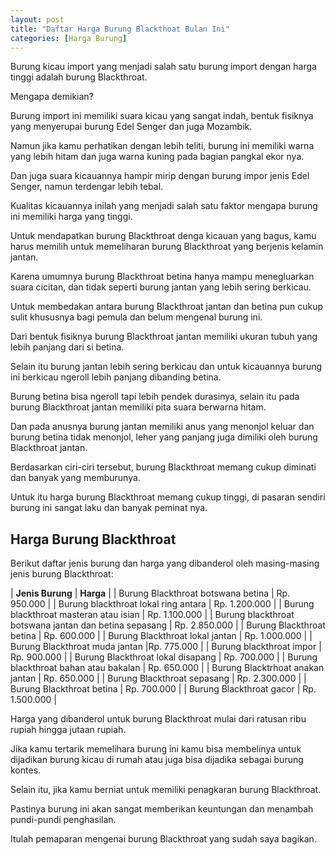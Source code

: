 ```yaml
---
layout: post
title: "Daftar Harga Burung Blackthoat Bulan Ini"
categories: [Harga Burung]
---
```


Burung kicau import yang menjadi salah satu burung import dengan harga tinggi adalah burung Blackthroat.

Mengapa demikian?

Burung import ini memiliki suara kicau yang sangat indah, bentuk fisiknya yang menyerupai burung Edel Senger dan juga Mozambik.

Namun jika kamu perhatikan dengan lebih teliti, burung ini memiliki warna yang lebih hitam dan juga warna kuning pada bagian pangkal ekor nya.

Dan juga suara kicauannya hampir mirip dengan burung impor jenis Edel Senger, namun terdengar lebih tebal.

Kualitas kicauannya inilah yang menjadi salah satu faktor mengapa burung ini memiliki harga yang tinggi.

Untuk mendapatkan burung Blackthroat denga kicauan yang bagus, kamu harus memilih untuk memeliharan burung Blackthroat yang berjenis kelamin jantan.

Karena umumnya burung Blackthroat betina hanya mampu menegluarkan suara cicitan, dan tidak seperti burung jantan yang lebih sering berkicau.

Untuk membedakan antara burung Blackthroat jantan dan betina pun cukup sulit khususnya bagi pemula dan belum mengenal burung ini.

Dari bentuk fisiknya burung Blackthroat jantan memiliki ukuran tubuh yang lebih panjang dari si betina.

Selain itu burung jantan lebih sering berkicau dan untuk kicauannya burung ini berkicau ngeroll lebih panjang dibanding betina.

Burung betina bisa ngeroll tapi lebih pendek durasinya, selain itu pada burung Blackthroat jantan memiliki pita suara berwarna hitam.

Dan pada anusnya burung jantan memiliki anus yang menonjol keluar dan burung betina tidak menonjol, leher yang panjang juga dimiliki oleh burung Blackthroat jantan.

Berdasarkan ciri-ciri tersebut, burung Blackthroat memang cukup diminati dan banyak yang memburunya.

Untuk itu harga burung Blackthroat memang cukup tinggi, di pasaran sendiri burung ini sangat laku dan banyak peminat nya.

## Harga Burung Blackthroat

Berikut daftar jenis burung dan harga yang dibanderol oleh masing-masing jenis burung Blackthroat:

| **Jenis Burung** | 	**Harga** |
| Burung Blackthroat botswana betina |	Rp. 950.000 |
| Burung blackthroat lokal ring antara	 | Rp. 1.200.000 |
| Burung blackthroat masteran atau isian	| Rp. 1.100.000 |
| Burung blackthroat botswana jantan dan betina sepasang	| Rp. 2.850.000 |
| Burung Blackthroat betina |	Rp. 600.000 |
| Burung Blackthroat lokal jantan | Rp. 1.000.000 |
| Burung Blackthroat muda jantan |Rp. 775.000 |
| Burung blackthroat impor | Rp. 900.000 |
| Burung Blackthroat lokal disapang | Rp. 700.000 |
| Burung blackthroat bahan atau bakalan | Rp. 650.000 |
| Burung Blacktrhoat anakan jantan	 | Rp. 650.000 |
| Burung Blackthroat sepasang | 	Rp. 2.300.000 |
| Burung Blackthroat betina |
 Rp. 700.000 |
| Burung Blackthroat gacor | 	Rp. 1.500.000 |

Harga yang dibanderol untuk burung Blackthroat mulai dari ratusan ribu rupiah hingga jutaan rupiah.

Jika kamu tertarik memelihara burung ini kamu bisa membelinya untuk dijadikan burung kicau di rumah atau juga bisa dijadika sebagai burung kontes.

Selain itu, jika kamu berniat untuk memiliki penagkaran burung Blackthroat.

Pastinya burung ini akan sangat memberikan keuntungan dan menambah pundi-pundi penghasilan.

Itulah pemaparan mengenai burung Blackthroat yang sudah saya bagikan.